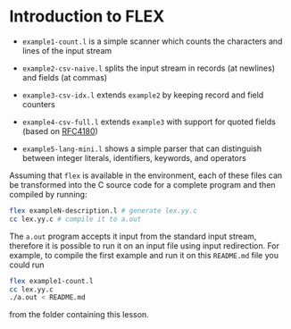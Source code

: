 # Introduction to FLEX

 - `example1-count.l` is a simple scanner which counts the characters and lines of the input stream

 - `example2-csv-naive.l` splits the input stream in records (at newlines) and fields (at commas)

 - `example3-csv-idx.l` extends `example2` by keeping record and field counters

 - `example4-csv-full.l` extends `example3` with support for quoted fields (based on [RFC4180](https://tools.ietf.org/html/rfc4180))

 - `example5-lang-mini.l` shows a simple parser that can distinguish between integer literals, identifiers, keywords, and operators

Assuming that `flex` is available in the environment, each of these files can be transformed into the C source code for a complete program and then compiled by running:

```sh
flex exampleN-description.l # generate lex.yy.c
cc lex.yy.c # compile it to a.out
```

The `a.out` program accepts it input from the standard input stream, therefore it is possible to run it on an input file using input redirection. For example, to compile the first example and run it on this `README.md` file you could run

```sh
flex example1-count.l
cc lex.yy.c
./a.out < README.md
```

from the folder containing this lesson.
